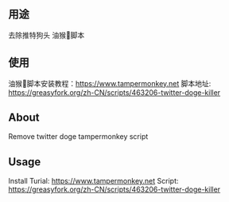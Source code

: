 ## 用途
去除推特狗头 油猴🐒脚本

## 使用
油猴🐒脚本安装教程：https://www.tampermonkey.net
脚本地址: https://greasyfork.org/zh-CN/scripts/463206-twitter-doge-killer

## About
Remove twitter doge tampermonkey script

## Usage
Install Turial: https://www.tampermonkey.net
Script: https://greasyfork.org/zh-CN/scripts/463206-twitter-doge-killer
